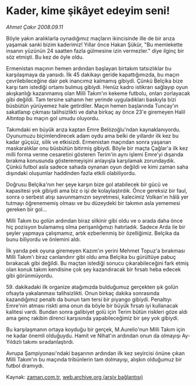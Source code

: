 # Kader, kime şikâyet edeyim seni!

*Ahmet Çakır 2008.09.11*

<tr><td class="metin" colspan="2" style="padding-top: 20px; padding-left: 5px; padding-right: 10px;">Böyle yakın aralıklarla oynadığımız maçların ikincisinde ille de bir arıza yaşamak sanki bizim kaderimiz! Yıllar önce Hakan Şükür, "Bu memlekette insanın yüzünün 24 saatten fazla gülmesine izin vermezler." diye ilginç bir söz etmişti. Bu kez de öyle oldu.</td></tr><tr><td class="metin" colspan="2" style="padding-top: 20px; padding-left: 5px; padding-right: 10px;"><p>Ermenistan maçının hemen ardından başlayan birtakım tatsızlıklar bu karşılaşmaya da yansıdı. İlk 45 dakikayı geride kapattığımızda, bu maçın çevrilebileceğine dair pek inancımız kalmamış gibiydi. Çünkü Belçika bize karşı tam istediği ortamı bulmuş gibiydi. Henüz kadro istikrarı sağlayıp oyun akışkanlığı kazanmamış olan Milli Takım'ın kekeme futbolu, onları zorlayacak gibi değildi. Tam tersine sahanın her yerinde uyguladıkları baskıyla bizi büsbütün yürüyemez hale getirdiler. Maçın hemen başlarında Tuncay'ın sakatlanıp çıkması talihsizlikti ve daha birkaç ay önce 23'e giremeyen Halil Altıntop bu maçın gol umudu oluyordu. 
<p> Takımdaki en büyük arıza kaptan Emre Belözoğlu'ndan kaynaklanıyordu. Oyunumuzu biçimlendirecek adam oydu ama belki de yıllardır ilk kez bu kadar güçsüz, silik ve etkisizdi. Ermenistan maçından sonra yaşanan maskaralıklar onu büsbütün bitirmiş gibiydi. Böyle bir maçta Çağlar'a ilk kez milli forma verme cesaretini gösteren Terim'in aynı işlemi Emre'yi dışarıda bırakma konusunda gösteremeyişini anlayışla karşılamak zorundaydık. Çünkü futbol asla sadece sahada oynanan oyun değildi ve kimi zaman saha dışındaki oluşumlar haddinden fazla etkili olabiliyordu.
<p> Doğrusu Belçika'nın her şeye karşın bize gol atabilecek bir gücü ve kapasitesi yok gibiydi ama biz o işi de kolaylaştırdık. Önce gereksiz bir faul, sonra o serbest atışı savunmamızın seyretmesi, kalecimiz Volkan'ın hâlâ yer tutmayı öğrenememiş olması ve bu düzeydeki bir takımın asla yememesi gereken bir gol...
<p> Milli Takım bu golün ardından biraz silkinir gibi oldu ve o arada daha önce hiç pozisyon bulamamış olma perişanlığımızı hatırladık. Sadece Arda ile bir şeyler yapmaya çalışmamız, artık ezberlenmiş bir özelliğimiz. Belçika da bunu biliyordu ve önlemini aldı.
<p> İlk yarıda pek oyuna giremeyen Kazım'ın yerini Mehmet Topuz'a bırakması Milli Takım'ı biraz canlandırır gibi oldu ama Belçika bu gürültüye pabuç bırakacak gibi değildi. Bu maçtan istediği sonucu çıkarabileceğini fark etmiş olan konuk takım kendisine çok şey kazandıracak bir fırsatı heba edecek gibi görünmüyordu. 
<p> 59. dakikadaki ilk organize atağımızda bulduğumuz gerçekten şık golün ofsayta yakalanması talihsizlikti. Onun birkaç dakika sonrasında kazandığımız penaltı da bunun tam tersi bir piyango gibiydi. Penaltıyı Emre'nin atması riskti ama onun da böyle bir büyük fırsatı iyi kullanacak kalitesi vardı. Bundan sonra galibiyet golü için Terim bütün riskleri göze aldı ama genç rakibin direnci karşısında yapabileceğimiz bir şey yok gibiydi.
<p> Bu karşılaşmanın ortaya koyduğu bir gerçek, M.Aurelio'nun Milli Takım için ne kadar önemli olduğuydu. Hamit ve Nihat'ın ardından onun da olmayışı Ay-Yıldızlı takımı sıradanlaştırdı.
<p> Avrupa Şampiyonası'ndaki başarının ardından ilk kez seyircisi önüne çıkan Milli Takım'ın bu maçında tribünlerin tam dolmayışı, alışkın olduğumuz bir futbol dramıydı.<br/></p></p></p></p></p></p></p></p></td></tr>

Kaynak: [zaman.com.tr](http://zaman.com.tr/yazar.do?yazino=736794), [web.archive.org (arşiv bağlantısı)](http://web.archive.org/web/20080922144622/http://zaman.com.tr:80/yazar.do?yazino=736794)
